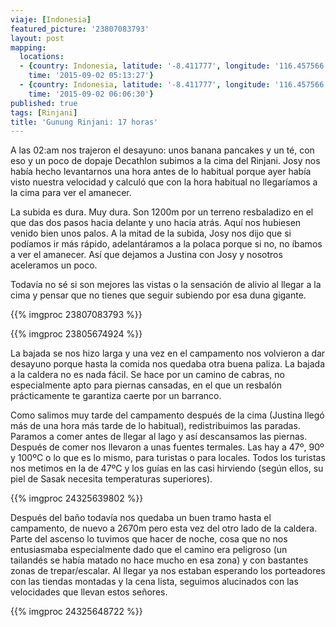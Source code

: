 ```yaml
---
viaje: [Indonesia]
featured_picture: '23807083793'
layout: post
mapping:
  locations:
  - {country: Indonesia, latitude: '-8.411777', longitude: '116.457566', place: Sapit,
    time: '2015-09-02 05:13:27'}
  - {country: Indonesia, latitude: '-8.411777', longitude: '116.457566', place: Sapit,
    time: '2015-09-02 06:06:30'}
published: true
tags: [Rinjani]
title: 'Gunung Rinjani: 17 horas'
---
```


A las 02:am nos trajeron el desayuno: unos banana pancakes y un té, con eso y un poco de dopaje Decathlon subimos a la cima del Rinjani. Josy nos había hecho levantarnos una hora antes de lo habitual porque ayer había visto nuestra velocidad y calculó que con la hora habitual no llegaríamos a la cima para ver el amanecer.

La subida es dura. Muy dura. Son 1200m por un terreno resbaladizo en el que das dos pasos hacia delante y uno hacia atrás. Aquí nos hubiesen venido bien unos palos. A la mitad de la subida, Josy nos dijo que si podíamos ir más rápido, adelantáramos a la polaca porque si no, no íbamos a ver el amanecer. Así que dejamos a Justina con Josy y nosotros aceleramos un poco.

Todavía no sé si son mejores las vistas o la sensación de alivio al llegar a la cima y pensar que no tienes que seguir subiendo por esa duna gigante.

{{% imgproc 23807083793 %}}

{{% imgproc 23805674924 %}}

La bajada se nos hizo larga y una vez en el campamento nos volvieron a dar desayuno porque hasta la comida nos quedaba otra buena paliza. La bajada a la caldera no es nada fácil. Se hace por un camino de cabras, no especialmente apto para piernas cansadas, en el que un resbalón prácticamente te garantiza caerte por un barranco.

Como salimos muy tarde del campamento después de la cima (Justina llegó más de una hora más tarde de lo habitual), redistribuimos las paradas. Paramos a comer antes de llegar al lago y así descansamos las piernas. Después de comer nos llevaron a unas fuentes termales. Las hay a 47º, 90º y 100ºC o lo que es lo mismo, para turistas o para locales. Todos los turistas nos metimos en la de 47ºC y los guías en las casi hirviendo (según ellos, su piel de Sasak necesita temperaturas superiores).

{{% imgproc 24325639802 %}}

Después del baño todavía nos quedaba un buen tramo hasta el campamento, de nuevo a 2670m pero esta vez del otro lado de la caldera. Parte del ascenso lo tuvimos que hacer de noche, cosa que no nos entusiasmaba especialmente dado que el camino era peligroso (un tailandés se había matado no hace mucho en esa zona) y con bastantes zonas de trepar/escalar. Al llegar ya nos estaban esperando los porteadores con las tiendas montadas y la cena lista, seguimos alucinados con las velocidades que llevan estos señores.

{{% imgproc 24325648722 %}}
